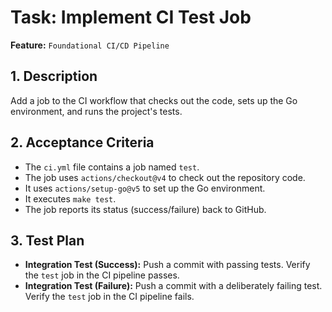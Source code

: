 # Task: Implement CI Test Job

**Feature:** `Foundational CI/CD Pipeline`

## 1. Description

Add a job to the CI workflow that checks out the code, sets up the Go environment, and runs the project's tests.

## 2. Acceptance Criteria

- The `ci.yml` file contains a job named `test`.
- The job uses `actions/checkout@v4` to check out the repository code.
- It uses `actions/setup-go@v5` to set up the Go environment.
- It executes `make test`.
- The job reports its status (success/failure) back to GitHub.

## 3. Test Plan

- **Integration Test (Success):** Push a commit with passing tests. Verify the `test` job in the CI pipeline passes.
- **Integration Test (Failure):** Push a commit with a deliberately failing test. Verify the `test` job in the CI pipeline fails.

